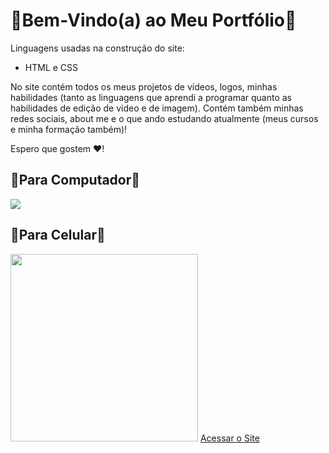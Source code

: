 <h1><b>🌻Bem-Vindo(a) ao Meu Portfólio🌻</b></h1>

Linguagens usadas na construção do site:
<ul>
  <li> HTML e CSS </li>
</ul>

No site contém todos os meus projetos de vídeos, logos, minhas habilidades (tanto as linguagens que aprendi a programar quanto as habilidades de edição de video e de imagem). Contém também minhas redes sociais, about me e o que ando estudando atualmente (meus cursos e minha formação também)!

Espero que gostem ❤!

<h2>🌻Para Computador🌻</h2>
<img src="https://user-images.githubusercontent.com/99284224/197839956-f729a453-06ed-4c57-8664-f1a76d8d4a5d.png">

<h2>🌻Para Celular🌻</h2>
<img src="https://user-images.githubusercontent.com/99284224/199635010-2bf7d294-8a54-4126-b8ae-8f2b614d7689.png" width="300px">
<a href="">Acessar o Site</a>
